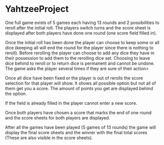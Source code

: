 # YahtzeeProject

One full game exists of 5 games each having 13 rounds and 2 possibilities to reroll after the initial roll. The players switch turns and the score sheet is displayed after both players have done one round (one score field filled in).

Once the initial roll has been done the player can choose to keep some or all dice (keeping all will end the round for the player since there is nothing to reroll). Before rerolling the player can choose to add any dice they have in their possession to add them to the rerolling dice set. Choosing to leave dice behind to reroll or to return dice is permanent and cannot be undone. The game asks the player several times if they are sure of their action>

Once all dice have been fixed or the player is out of rerolls the score selection for that player will show. It shows all possible option but not all of them get you a score. The amount of points you get are displayed behind the option.

If the field is already filled in the player cannot enter a new score.

Once both players have chosen a score that marks the end of one round and the score sheets for both players are displayed.

After all the games have been played (5 games of 13 rounds) the game will display the final score sheets and the winner with the final total scores (These are also visible in the score sheets).
